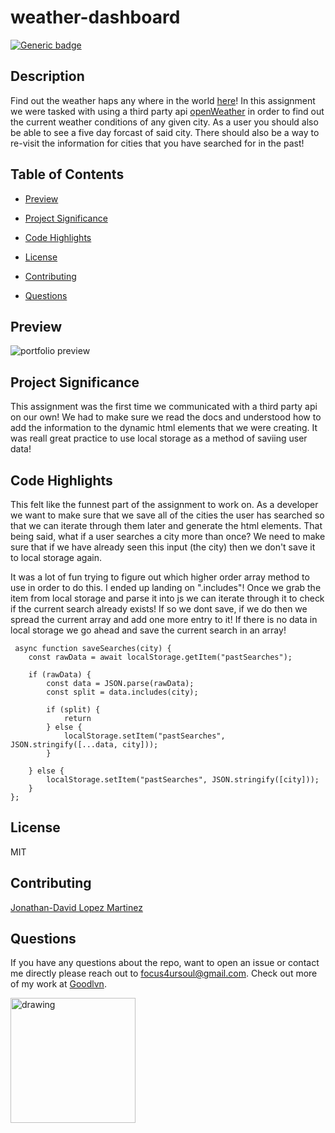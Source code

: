 # weather-dashboard

[![Generic badge](https://img.shields.io/badge/JQuery-blue.svg)](https://shields.io/)

## Description

Find out the weather haps any where in the world [here](https://goodlvn.github.io/weather-dashboard/)! In this assignment we were tasked with using a third party api [openWeather](https://openweathermap.org/api) in order to find out the current weather conditions of any given city. As a user you should also be able to see a five day forcast of said city. There should also be a way to re-visit the information for cities that you have searched for in the past!

## Table of Contents

- [Preview](#preview)

- [Project Significance](#project-significance)

- [Code Highlights](#code-highlights)

- [License](#license)

- [Contributing](#contributing)

- [Questions](#questions)

## Preview

![portfolio preview](./assets/images/wd.gif)

## Project Significance

This assignment was the first time we communicated with a third party api on our own! We had to make sure we read the docs and understood how to add the information to the dynamic html elements that we were creating. It was reall great practice to use local storage as a method of saviing user data!

## Code Highlights

This felt like the funnest part of the assignment to work on. As a developer we want to make sure that we save all of the cities the user has searched so that we can iterate through them later and generate the html elements. That being said, what if a user searches a city more than once? We need to make sure that if we have already seen this input (the city) then we don't save it to local storage again.

It was a lot of fun trying to figure out which higher order array method to use in order to do this. I ended up landing on ".includes"! Once we grab the item from local storage and parse it into js we can iterate through it to check if the current search already exists! If so we dont save, if we do then we spread the current array and add one more entry to it! If there is no data in local storage we go ahead and save the current search in an array!

```
 async function saveSearches(city) {
    const rawData = await localStorage.getItem("pastSearches");

    if (rawData) {
        const data = JSON.parse(rawData);
        const split = data.includes(city);

        if (split) {
            return
        } else {
            localStorage.setItem("pastSearches", JSON.stringify([...data, city]));
        }

    } else {
        localStorage.setItem("pastSearches", JSON.stringify([city]));
    }
};
```

## License

MIT

## Contributing

[Jonathan-David Lopez Martinez](http://www.jds.world/)

## Questions

If you have any questions about the repo, want to open an issue or contact me directly please reach out to focus4ursoul@gmail.com. Check out more of my work at [Goodlvn](https://github.com/Goodlvn).

<img src="https://avatars3.githubusercontent.com/u/37821521?v=4=50x50" alt="drawing" width="200"/>
